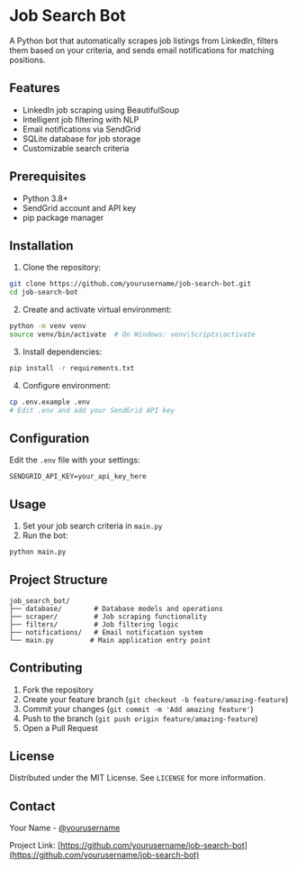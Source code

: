 # Job Search Bot

A Python bot that automatically scrapes job listings from LinkedIn, filters them based on your criteria, and sends email notifications for matching positions.

## Features

- LinkedIn job scraping using BeautifulSoup
- Intelligent job filtering with NLP
- Email notifications via SendGrid
- SQLite database for job storage
- Customizable search criteria

## Prerequisites

- Python 3.8+
- SendGrid account and API key
- pip package manager

## Installation

1. Clone the repository:
```bash
git clone https://github.com/yourusername/job-search-bot.git
cd job-search-bot
```

2. Create and activate virtual environment:
```bash
python -m venv venv
source venv/bin/activate  # On Windows: venv\Scripts\activate
```

3. Install dependencies:
```bash
pip install -r requirements.txt
```

4. Configure environment:
```bash
cp .env.example .env
# Edit .env and add your SendGrid API key
```

## Configuration

Edit the `.env` file with your settings:
```plaintext
SENDGRID_API_KEY=your_api_key_here
```

## Usage

1. Set your job search criteria in `main.py`
2. Run the bot:
```bash
python main.py
```

## Project Structure

```
job_search_bot/
├── database/        # Database models and operations
├── scraper/         # Job scraping functionality
├── filters/         # Job filtering logic
├── notifications/   # Email notification system
└── main.py         # Main application entry point
```

## Contributing

1. Fork the repository
2. Create your feature branch (`git checkout -b feature/amazing-feature`)
3. Commit your changes (`git commit -m 'Add amazing feature'`)
4. Push to the branch (`git push origin feature/amazing-feature`)
5. Open a Pull Request

## License

Distributed under the MIT License. See `LICENSE` for more information.

## Contact

Your Name - [@yourusername](https://twitter.com/yourusername)

Project Link: [https://github.com/yourusername/job-search-bot](https://github.com/yourusername/job-search-bot)
